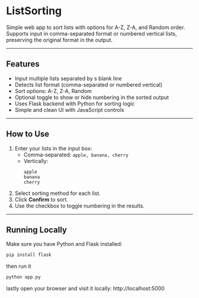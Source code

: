# ListSorting


Simple web app to sort lists with options for A-Z, Z-A, and Random order. Supports input in comma-separated format or numbered vertical lists, preserving the original format in the output.

---

## Features

- Input multiple lists separated by s blank line
- Detects list format (comma-separated or numbered vertical)
- Sort options: A-Z, Z-A, Random
- Optional toggle to show or hide numbering in the sorted output
- Uses Flask backend with Python for sorting logic
- Simple and clean UI with JavaScript controls

---

## How to Use

1. Enter your lists in the input box:
   - Comma-separated: `apple, banana, cherry`
   - Vertically:  
     ```
     apple
     banana
     cherry
     ```
2. Select sorting method for each list.
3. Click **Confirm** to sort.
4. Use the checkbox to toggle numbering in the results.

---

## Running Locally

Make sure you have Python and Flask installed:

```bash
pip install flask
```

then run it

```bash
python app.py
```
lastly open your browser and visit it locally: http://localhost:5000

